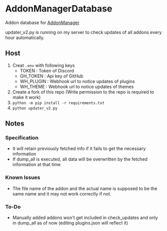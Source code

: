 # AddonManagerDatabase
Addon database for [AddonManager](https://github.com/m4fn3/AddonManager)

updater_v2.py is running on my server to check updates of all addons every hour automatically.

## Host
1. Creat `.env` with following keys
   - TOKEN : Token of Discord 
   - GH_TOKEN : Api key of GitHub
   - WH_PLUGIN : Webhook url to notice updates of plugins
   - WH_THEME : Webhook url to notice updates of themes
2. Create a fork of this repo (Write permission to the repo is required to make it work) 
3. `python -m pip install -r requirements.txt`
4. `python updater_v2.py`

## Notes
### Specification
- It will retain previously fetched info if it fails to get the necessary information
- If dump_all is executed, all data will be overwritten by the fetched information at that time
### Known Issues
- The file name of the addon and the actual name is supposed to be the same name and it may not work correctly if not.
### To-Do
- Manually added addons won't get included in check_updates and only in dump_all as of now (editing plugins.json will reflect it)
